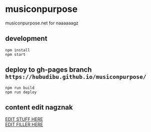 # musiconpurpose
musiconpurpose.net for naaaaaagz

## development
```
npm install
npm start
```

## deploy to gh-pages branch `https://hubudibu.github.io/musiconpurpose/`
```
npm run build
npm run deploy
```

## content edit nagznak
[EDIT STUFF HERE](https://github.com/hubudibu/musiconpurpose/blob/master/client/models/stuff.js)   
[EDIT FILLER HERE](https://github.com/hubudibu/musiconpurpose/blob/master/client/models/filler.js)

